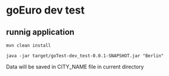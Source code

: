 # goEuro dev test

## runnig application

```Shell
mvn clean install

java -jar target/goTest-dev_test-0.0.1-SNAPSHOT.jar "Berlin"

```

Data will be saved in CITY_NAME file in current directory
